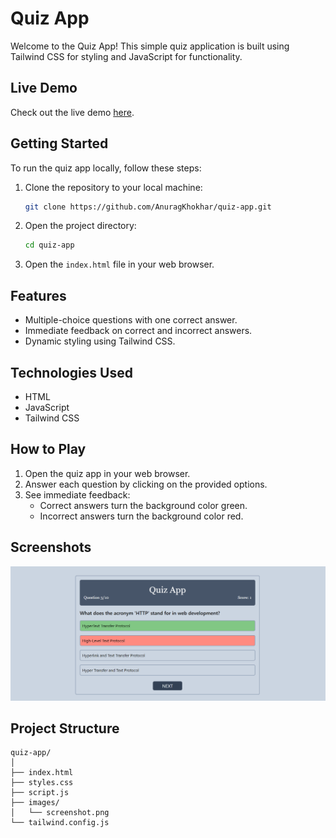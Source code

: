# Quiz App

Welcome to the Quiz App! This simple quiz application is built using Tailwind CSS for styling and JavaScript for functionality.

## Live Demo
Check out the live demo [here](https://quiz--app.vercel.app/).

## Getting Started

To run the quiz app locally, follow these steps:

1. Clone the repository to your local machine:

    ```bash
    git clone https://github.com/AnuragKhokhar/quiz-app.git
    ```

2. Open the project directory:

    ```bash
    cd quiz-app
    ```

3. Open the `index.html` file in your web browser.

## Features

- Multiple-choice questions with one correct answer.
- Immediate feedback on correct and incorrect answers.
- Dynamic styling using Tailwind CSS.

## Technologies Used

- HTML
- JavaScript
- Tailwind CSS

## How to Play

1. Open the quiz app in your web browser.
2. Answer each question by clicking on the provided options.
3. See immediate feedback:
   - Correct answers turn the background color green.
   - Incorrect answers turn the background color red.

## Screenshots

![Screenshot](Screenshot.png)

## Project Structure

```plaintext
quiz-app/
│
├── index.html
├── styles.css
├── script.js
├── images/
│   └── screenshot.png
└── tailwind.config.js

